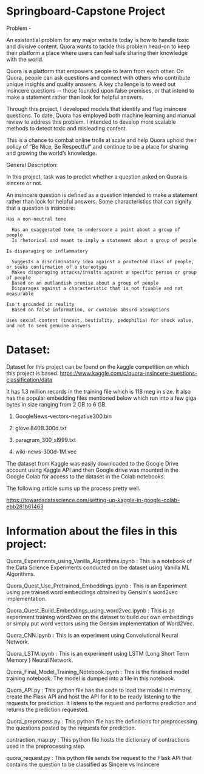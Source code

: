 # Springboard-Capstone Project

Problem - 

An existential problem for any major website today is how to handle toxic and divisive content. Quora wants to tackle this problem head-on to keep their platform a place where users can feel safe sharing their knowledge with the world.

Quora is a platform that empowers people to learn from each other. On Quora, people can ask questions and connect with others who contribute unique insights and quality answers. A key challenge is to weed out insincere questions -- those founded upon false premises, or that intend to make a statement rather than look for helpful answers.

Through this project, I developed models that identify and flag insincere questions. To date, Quora has employed both machine learning and manual review to address this problem. I intended to develop more scalable methods to detect toxic and misleading content.

This is a chance to combat online trolls at scale and help Quora uphold their policy of “Be Nice, Be Respectful” and continue to be a place for sharing and growing the world’s knowledge.

General Description:

In this project, task was to predict whether a question asked on Quora is sincere or not.

An insincere question is defined as a question intended to make a statement rather than look for helpful answers. Some characteristics that can signify that a question is insincere:

    Has a non-neutral tone
  
      Has an exaggerated tone to underscore a point about a group of people
      Is rhetorical and meant to imply a statement about a group of people
      
    Is disparaging or inflammatory
    
      Suggests a discriminatory idea against a protected class of people, or seeks confirmation of a stereotype
      Makes disparaging attacks/insults against a specific person or group of people
      Based on an outlandish premise about a group of people
      Disparages against a characteristic that is not fixable and not measurable
      
    Isn't grounded in reality
      Based on false information, or contains absurd assumptions
      
    Uses sexual content (incest, bestiality, pedophilia) for shock value, and not to seek genuine answers




# Dataset:
Dataset for this project can be found on the kaggle competition on which this project is based. 
https://www.kaggle.com/c/quora-insincere-questions-classification/data

It has 1.3 million records in the training file which is 118 meg in size. It also has the popular embedding files mentioned below which run into a few giga bytes in size ranging from 2 GB to 6 GB.

1) GoogleNews-vectors-negative300.bin

2) glove.840B.300d.txt

3) paragram_300_sl999.txt

4) wiki-news-300d-1M.vec

The dataset from Kaggle was easily downloaded to the Google Drive account using Kaggle API and then Google drive was mounted in the Google Colab for access to the dataset in the Colab notebooks.

The following article sums up the process pretty well.

https://towardsdatascience.com/setting-up-kaggle-in-google-colab-ebb281b61463



# Information about the files in this project:

Quora_Experiments_using_Vanilla_Algorithms.ipynb : This is a notebook of the Data Science Experiments conducted on the dataset using Vanilla ML Algorithms.

Quora_Quest_Use_Pretrained_Embeddings.ipynb : This is an Experiment using pre trained word embeddings obtained by Gensim's word2vec implementation.

Quora_Quest_Build_Embeddings_using_word2vec.ipynb : This is an experiment training word2vec on the dataset to build our own embeddings or simply put word vectors using the Gensim implementation of Word2Vec.

Quora_CNN.ipynb : This is an experiment using Convolutional Neural Network.

Quora_LSTM.ipynb : This is an experiment using LSTM (Long Short Term Memory ) Neural Network.

Quora_Final_Model_Training_Notebook.ipynb : This is the finalised model training notebook. The model is dumped into a file in this notebook.

Quora_API.py : This python file has the code to load the model in memory, create the Flask API and host the API for it to be ready listening to the requests for prediction. It listens to the request and performs prediction and returns the prediction requested.

Quora_preprocess.py : This python file has the definitions for preprocessing the questions posted by the requests for prediction.

contraction_map.py : This python file hosts the dictionary of contractions used in the preprocessing step.

quora_request.py : This python file sends the request to the Flask API that contains the question to be classified as Sincere vs Insincere
